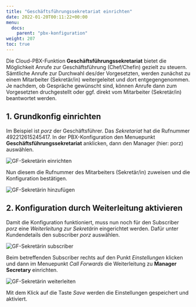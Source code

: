 ```yaml
---
title: "Geschäftsführungssekretariat einrichten"
date: 2022-01-20T00:11:22+00:00
menu:
  docs:
    parent: "pbx-konfiguration"
weight: 207
toc: true
---
```


Die Cloud-PBX-Funktion **Geschäftsführungssekretariat** bietet die Möglichkeit Anrufe zur Geschäftsführung (Chef/Chefin) gezielt zu steuern. Sämtliche Anrufe zur  Durchwahl des/der Vorgesetzten, werden zunächst zu einem Mitarbeiter (Sekretär/in) weitergeleitet und dort entgegengenommen. Je nachdem, ob Gespräche gewünscht sind, können Anrufe dann zum Vorgesetzten druchgestellt oder ggf. direkt vom Mitarbeiter (Sekretär/in) beantwortet werden.

## 1. Grundkonfig einrichten 

Im Beispiel ist *porz* der Geschäftsführer. Das *Sekretariat* hat die Rufnummer 492212615245417. In der PBX-Konfiguration den Menuepunkt **Geschäftsführungssekretariat** anklicken, dann den Manager (hier: porz) auswählen.

![GF-Sekretärin einrichten](https://user-images.githubusercontent.com/98753538/232427318-0c806532-a1e5-46ea-9d12-82b016094988.jpg)

Nun diesem die Rufnummer des Mitarbeiters (Sekretär/in) zuweisen und die Konfiguration bestätigen.

![GF-Sekretärin hinzufügen](https://user-images.githubusercontent.com/98753538/232427913-03ae65f2-639d-49ee-b3b1-0ee25523744d.jpg)

## 2. Konfiguration durch Weiterleitung aktivieren

Damit die Konfiguration funktioniert, muss nun noch für den Subscriber *porz* eine *Weiterleitung zur Sekretärin* eingerichtet werden. 
Dafür unter Kundendetails den subscriber *porz* auswählen.

![GF-Sekretärin subscriber](https://user-images.githubusercontent.com/98753538/232429453-48e80161-50b0-4b63-840e-f8cfebc57ea5.jpg)

Beim betreffenden Subscriber rechts auf den Punkt *Einstellungen* klicken und dann im Menuepunkt *Call Forwards* die Weiterleitung zu **Manager Secretary** einrichten.

![GF-Sekretärin weiterleiten](https://user-images.githubusercontent.com/98753538/232430441-8acbebae-441b-40a9-8272-5d2ac3c85fca.jpg)

Mit dem Klick auf die Taste *Save* werden die Einstellungen gespeichert und aktiviert.
